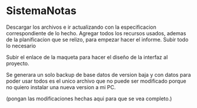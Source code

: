 # SistemaNotas
Descargar los archivos e ir actualizando con la especificacion correspondiente de lo hecho.
Agregar todos los recursos usados, ademas de la planificacion que se relizo, para empezar hacer el informe. Subir todo lo necesario

Subir el enlace de la maqueta para hacer el diseño de la interfaz al proyecto. 

Se generara un solo backup de base datos de version baja y con datos para poder usar todos es el unico archivo que no puede ser modificado porque no quiero instalar una nueva version a mi PC.

(pongan las modificaciones hechas aqui para que se vea completo.)
